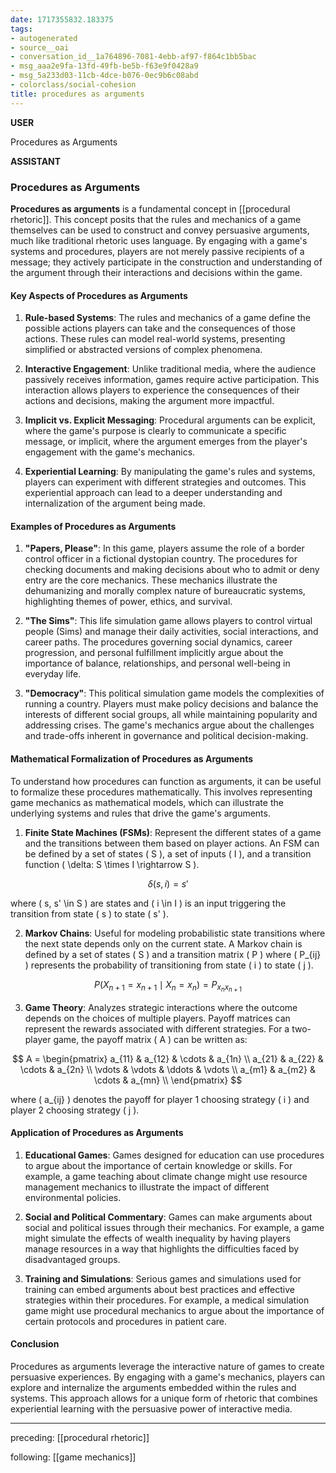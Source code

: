 ```yaml
---
date: 1717355832.183375
tags:
- autogenerated
- source__oai
- conversation_id__1a764896-7081-4ebb-af97-f864c1bb5bac
- msg_aaa2e9fa-13fd-49fb-be5b-f63e9f0428a9
- msg_5a233d03-11cb-4dce-b076-0ec9b6c08abd
- colorclass/social-cohesion
title: procedures as arguments
---
```


**USER**

Procedures as Arguments


**ASSISTANT**

### Procedures as Arguments

**Procedures as arguments** is a fundamental concept in [[procedural rhetoric]]. This concept posits that the rules and mechanics of a game themselves can be used to construct and convey persuasive arguments, much like traditional rhetoric uses language. By engaging with a game's systems and procedures, players are not merely passive recipients of a message; they actively participate in the construction and understanding of the argument through their interactions and decisions within the game.

#### Key Aspects of Procedures as Arguments

1. **Rule-based Systems**: The rules and mechanics of a game define the possible actions players can take and the consequences of those actions. These rules can model real-world systems, presenting simplified or abstracted versions of complex phenomena.

2. **Interactive Engagement**: Unlike traditional media, where the audience passively receives information, games require active participation. This interaction allows players to experience the consequences of their actions and decisions, making the argument more impactful.

3. **Implicit vs. Explicit Messaging**: Procedural arguments can be explicit, where the game's purpose is clearly to communicate a specific message, or implicit, where the argument emerges from the player's engagement with the game's mechanics.

4. **Experiential Learning**: By manipulating the game's rules and systems, players can experiment with different strategies and outcomes. This experiential approach can lead to a deeper understanding and internalization of the argument being made.

#### Examples of Procedures as Arguments

1. **"Papers, Please"**: In this game, players assume the role of a border control officer in a fictional dystopian country. The procedures for checking documents and making decisions about who to admit or deny entry are the core mechanics. These mechanics illustrate the dehumanizing and morally complex nature of bureaucratic systems, highlighting themes of power, ethics, and survival.

2. **"The Sims"**: This life simulation game allows players to control virtual people (Sims) and manage their daily activities, social interactions, and career paths. The procedures governing social dynamics, career progression, and personal fulfillment implicitly argue about the importance of balance, relationships, and personal well-being in everyday life.

3. **"Democracy"**: This political simulation game models the complexities of running a country. Players must make policy decisions and balance the interests of different social groups, all while maintaining popularity and addressing crises. The game's mechanics argue about the challenges and trade-offs inherent in governance and political decision-making.

#### Mathematical Formalization of Procedures as Arguments

To understand how procedures can function as arguments, it can be useful to formalize these procedures mathematically. This involves representing game mechanics as mathematical models, which can illustrate the underlying systems and rules that drive the game's arguments.

1. **Finite State Machines (FSMs)**: Represent the different states of a game and the transitions between them based on player actions. An FSM can be defined by a set of states \( S \), a set of inputs \( I \), and a transition function \( \delta: S \times I \rightarrow S \).

$$
\delta(s, i) = s'
$$

where \( s, s' \in S \) are states and \( i \in I \) is an input triggering the transition from state \( s \) to state \( s' \).

2. **Markov Chains**: Useful for modeling probabilistic state transitions where the next state depends only on the current state. A Markov chain is defined by a set of states \( S \) and a transition matrix \( P \) where \( P_{ij} \) represents the probability of transitioning from state \( i \) to state \( j \).

$$
P(X_{n+1} = x_{n+1} \mid X_n = x_n) = P_{x_n x_{n+1}}
$$

3. **Game Theory**: Analyzes strategic interactions where the outcome depends on the choices of multiple players. Payoff matrices can represent the rewards associated with different strategies. For a two-player game, the payoff matrix \( A \) can be written as:

$$
A = \begin{pmatrix}
a_{11} & a_{12} & \cdots & a_{1n} \\
a_{21} & a_{22} & \cdots & a_{2n} \\
\vdots & \vdots & \ddots & \vdots \\
a_{m1} & a_{m2} & \cdots & a_{mn} \\
\end{pmatrix}
$$

where \( a_{ij} \) denotes the payoff for player 1 choosing strategy \( i \) and player 2 choosing strategy \( j \).

#### Application of Procedures as Arguments

1. **Educational Games**: Games designed for education can use procedures to argue about the importance of certain knowledge or skills. For example, a game teaching about climate change might use resource management mechanics to illustrate the impact of different environmental policies.

2. **Social and Political Commentary**: Games can make arguments about social and political issues through their mechanics. For example, a game might simulate the effects of wealth inequality by having players manage resources in a way that highlights the difficulties faced by disadvantaged groups.

3. **Training and Simulations**: Serious games and simulations used for training can embed arguments about best practices and effective strategies within their procedures. For example, a medical simulation game might use procedural mechanics to argue about the importance of certain protocols and procedures in patient care.

#### Conclusion

Procedures as arguments leverage the interactive nature of games to create persuasive experiences. By engaging with a game's mechanics, players can explore and internalize the arguments embedded within the rules and systems. This approach allows for a unique form of rhetoric that combines experiential learning with the persuasive power of interactive media.


---

preceding: [[procedural rhetoric]]  


following: [[game mechanics]]
